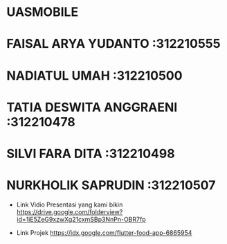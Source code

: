 # UASMOBILE

# FAISAL ARYA YUDANTO :312210555

# NADIATUL UMAH :312210500

# TATIA DESWITA ANGGRAENI :312210478

# SILVI FARA DITA :312210498

# NURKHOLIK SAPRUDIN :312210507

* Link Vidio Presentasi yang kami bikin
  https://drive.google.com/folderview?id=1iE5ZeG9xzwXg21cxmSBp3NnPn-OBR7fp

* Link Projek
  https://idx.google.com/flutter-food-app-6865954
